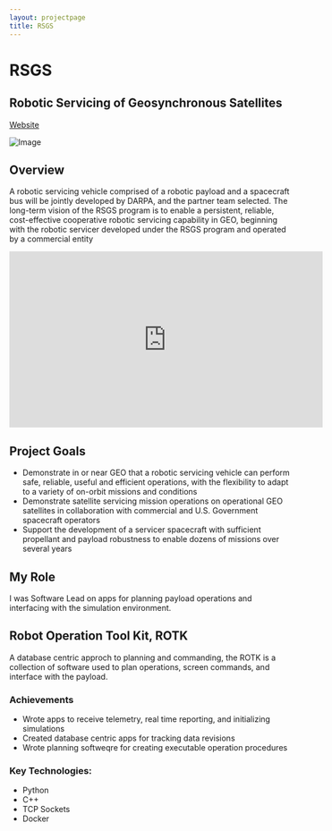 ```yaml
---
layout: projectpage
title: RSGS
---
```


# **RSGS**
## Robotic Servicing of Geosynchronous Satellites
[Website](https://www.darpa.mil/program/robotic-servicing-of-geosynchronous-satellites)

![Image](https://www.darpa.mil/DDM_Gallery/rsgs-619-316-pp.png)

## **Overview**
A robotic servicing vehicle comprised of a robotic payload and a spacecraft bus will be jointly developed by DARPA, and the partner team selected. The long-term vision of the RSGS program is to enable a persistent, reliable, cost-effective cooperative robotic servicing capability in GEO, beginning with the robotic servicer developed under the RSGS program and operated by a commercial entity

<iframe width="560" height="315" src="https://www.youtube.com/embed/qZeb3AkVqss" title="YouTube video player" frameborder="0" allow="accelerometer; autoplay; clipboard-write; encrypted-media; gyroscope; picture-in-picture; web-share" allowfullscreen></iframe>

## **Project Goals**
 - Demonstrate in or near GEO that a robotic servicing vehicle can perform safe, reliable, useful and efficient operations, with the flexibility to adapt to a variety of on-orbit missions and conditions
 - Demonstrate satellite servicing mission operations on operational GEO satellites in collaboration with commercial and U.S. Government spacecraft operators
 - Support the development of a servicer spacecraft with sufficient propellant and payload robustness to enable dozens of missions over several years

## **My Role**
I was Software Lead on apps for planning payload operations and interfacing with the simulation environment.

## **Robot Operation Tool Kit, ROTK**
A database centric approch to planning and commanding, the ROTK is a collection of software used to plan operations, screen commands, and interface with the payload.

### **Achievements**
- Wrote apps to receive telemetry, real time reporting, and initializing simulations
- Created database centric apps for tracking data revisions
- Wrote planning softweqre for creating executable operation procedures

### Key Technologies:
- Python
- C++
- TCP Sockets
- Docker